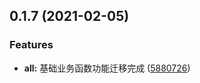 ## 0.1.7 (2021-02-05)


### Features

* **all:** 基础业务函数功能迁移完成 ([5880726](https://github.com/AodaZhang/kit/commit/588072619686903bcec804620ee0ffa19a20d9c7))




